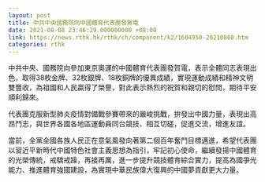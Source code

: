 ```yaml
---
layout: post
title: 中共中央國務院向中國體育代表團發賀電
date: 2021-08-08 23:46:29.000000000 +08:00
link: https://news.rthk.hk/rthk/ch/component/k2/1604950-20210808.htm
categories: rthk
---
```


中共中央、國務院向參加東京奧運的中國體育代表團發賀電，表示全體同志表現出色，取得38枚金牌、32枚銀牌、18枚銅牌的優異成績，實現運動成績和精神文明雙豐收，為祖國和人民贏得了榮譽，對此表示熱烈的祝賀和親切的慰問，期待平安順利歸來。

代表團克服新型肺炎疫情對備戰參賽帶來的嚴峻挑戰，拚發出中國力量，表現出高昂鬥志，與世界各國各地區運動員同台競技、相互切磋，促進交流，增進友誼。

當前，全黨全國各族人民正在意氣風發向著第二個百年奮鬥目標邁進，希望代表團以習近平新時代中國特色社會主義思想為指引，牢記初心使命，繼續發揚中國體育的光榮傳統，戒驕戒躁，再接再厲，進一步提升競技體育綜合實力，提高為國爭光能力、推進體育強國建設，為實現中華民族偉大復興的中國夢貢獻更大力量。
